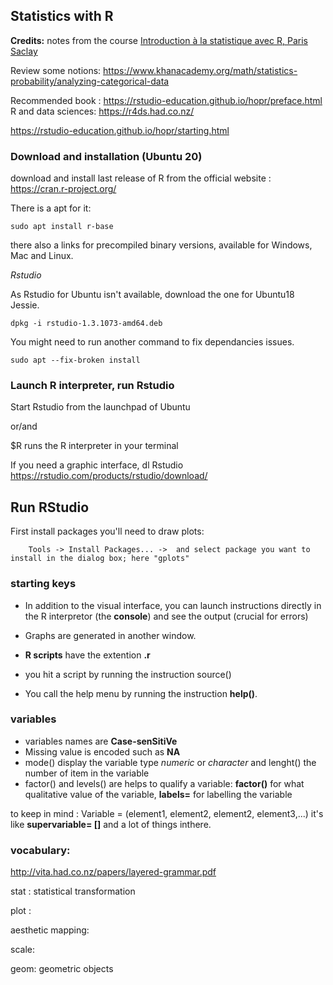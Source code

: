 ## Statistics with R

**Credits:** notes from the course [Introduction à la statistique avec R, Paris Saclay](https://www.fun-mooc.fr/courses/course-v1:ParisSaclay+71007+session14/about)

Review some notions: https://www.khanacademy.org/math/statistics-probability/analyzing-categorical-data 

Recommended book : https://rstudio-education.github.io/hopr/preface.html
R and data sciences: https://r4ds.had.co.nz/

https://rstudio-education.github.io/hopr/starting.html

### Download and installation (Ubuntu 20)

download and install last release  of R from the official website :  https://cran.r-project.org/

There is a apt for it:
        
    sudo apt install r-base

there also a links for precompiled binary versions, available for Windows, Mac and Linux.

*Rstudio*

As Rstudio for Ubuntu isn't available, download the one for Ubuntu18 Jessie. 

    dpkg -i rstudio-1.3.1073-amd64.deb

You might need to run another command to fix dependancies issues.

    sudo apt --fix-broken install
    
### Launch R interpreter, run Rstudio

Start Rstudio from the launchpad of Ubuntu

or/and

$R
runs the R interpreter in your terminal 

If you need a graphic interface, dl Rstudio https://rstudio.com/products/rstudio/download/


## Run RStudio

First install packages you'll need to draw plots: 

        Tools -> Install Packages... ->  and select package you want to install in the dialog box; here "gplots"
       
### starting keys

- In addition to the visual interface, you can launch instructions directly in the R interpretor (the **console**) and see the output (crucial for errors)
- Graphs are generated in another window.
- **R scripts** have the extention **.r**
- you hit a script by running the instruction source()

- You call the help menu by running the instruction **help()**. 

### variables

- variables names are **Case-senSitiVe** 
- Missing value is encoded such as **NA**
- mode() display the variable type *numeric* or *character* and lenght() the number of item in the variable
- factor() and levels() are helps to qualify a variable: **factor()** for what qualitative value of the variable, **labels=** for labelling the variable

to keep in mind : Variable = (element1, element2, element2, element3,...)  it's like **supervariable= []** and a lot of things inthere.


### vocabulary:
http://vita.had.co.nz/papers/layered-grammar.pdf

stat : statistical transformation

plot : 

aesthetic mapping: 

scale:  

geom:  geometric objects 
